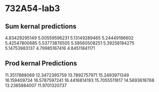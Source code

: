 # 732A54-lab3

## Sum kernal predictions

4.83429295149
5.00559596231
5.13149289465
5.24449186602
5.42547800685
5.53773876505
5.58560508251
5.39258184275
5.14753983137
4.79985167416
4.84511841171

## Prod kernal Predictions

11.3517888069
12.3472395759
13.7892757971
15.2493971349
16.159409734
16.5787597241
16.4416814193
15.7055511817
14.5693618768
13.2365884007
11.9701320737

